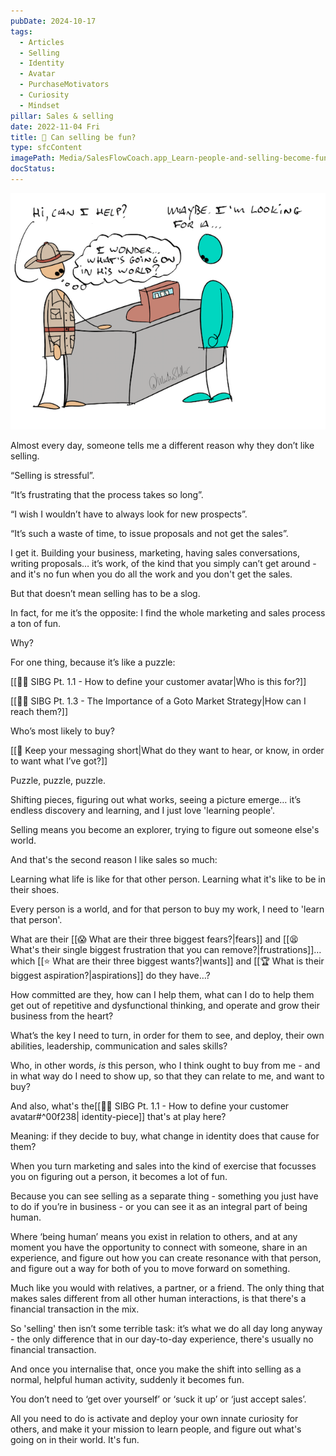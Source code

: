 ```yaml
---
pubDate: 2024-10-17
tags:
  - Articles
  - Selling
  - Identity
  - Avatar
  - PurchaseMotivators
  - Curiosity
  - Mindset
pillar: Sales & selling
date: 2022-11-04 Fri
title: 📄 Can selling be fun?
type: sfcContent
imagePath: Media/SalesFlowCoach.app_Learn-people-and-selling-become-fun_MartinStellar.png
docStatus: 
---
```


![](Media/SalesFlowCoach.app_Learn-people-and-selling-become-fun_MartinStellar.png)

Almost every day, someone tells me a different reason why they don’t like selling.

“Selling is stressful”.

“It’s frustrating that the process takes so long”.

“I wish I wouldn’t have to always look for new prospects”.

“It’s such a waste of time, to issue proposals and not get the sales”.

I get it. Building your business, marketing, having sales conversations, writing proposals… it’s work, of the kind that you simply can’t get around - and it's no fun when you do all the work and you don't get the sales.

But that doesn’t mean selling has to be a slog.

In fact, for me it’s the opposite: I find the whole marketing and sales process a ton of fun.

Why?

For one thing, because it’s like a puzzle:

[[👨‍🎓 SIBG Pt. 1.1 - How to define your customer avatar|Who is this for?]]

[[👨‍🎓 SIBG Pt. 1.3 - The Importance of a Goto Market Strategy|How can I reach them?]]

Who’s most likely to buy?

[[📄 Keep your messaging short|What do they want to hear, or know, in order to want what I’ve got?]]

Puzzle, puzzle, puzzle.

Shifting pieces, figuring out what works, seeing a picture emerge… it’s endless discovery and learning, and I just love 'learning people'.

Selling means you become an explorer, trying to figure out someone else's world.

And that's the second reason I like sales so much:

Learning what life is like for that other person. Learning what it's like to be in their shoes.

Every person is a world, and for that person to buy my work, I need to 'learn that person'.

What are their [[😱 What are their three biggest fears?|fears]] and [[😫 What's their single biggest frustration that you can remove?|frustrations]]… which [[⭐ What are their three biggest wants?|wants]] and [[🏆 What is their biggest aspiration?|aspirations]] do they have…?

How committed are they, how can I help them, what can I do to help them get out of repetitive and dysfunctional thinking, and operate and grow their business from the heart?

What’s the key I need to turn, in order for them to see, and deploy, their own abilities, leadership, communication and sales skills?

Who, in other words, *is* this person, who I think ought to buy from me - and in what way do I need to show up, so that they can relate to me, and want to buy?

And also, what's the[[👨‍🎓 SIBG Pt. 1.1 - How to define your customer avatar#^00f238| identity-piece]] that's at play here?

Meaning: if they decide to buy, what change in identity does that cause for them?

When you turn marketing and sales into the kind of exercise that focusses you on figuring out a person, it becomes a lot of fun.

Because you can see selling as a separate thing - something you just have to do if you’re in business - or you can see it as an integral part of being human.

Where ‘being human’ means you exist in relation to others, and at any moment you have the opportunity to connect with someone, share in an experience, and figure out how you can create resonance with that person, and figure out a way for both of you to move forward on something.

Much like you would with relatives, a partner, or a friend. The only thing that makes sales different from all other human interactions, is that there's a financial transaction in the mix.

So 'selling' then isn’t some terrible task: it’s what we do all day long anyway - the only difference that in our day-to-day experience, there's usually no financial transaction. 

And once you internalise that, once you make the shift into selling as a normal, helpful human activity, suddenly it becomes fun.

You don’t need to ‘get over yourself’ or ‘suck it up’ or ‘just accept sales’.

All you need to do is activate and deploy your own innate curiosity for others, and make it your mission to learn people, and figure out what's going on in their world. It's fun. 


